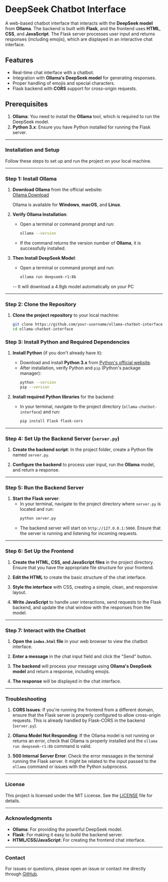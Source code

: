 # DeepSeek Chatbot Interface

A web-based chatbot interface that interacts with the **DeepSeek model** from **Ollama**. The backend is built with **Flask**, and the frontend uses **HTML**, **CSS**, and **JavaScript**. The Flask server processes user input and returns responses (including emojis), which are displayed in an interactive chat interface.

## Features

- Real-time chat interface with a chatbot.
- Integration with **Ollama's DeepSeek model** for generating responses.
- Proper handling of emojis and special characters.
- Flask backend with **CORS** support for cross-origin requests.

## Prerequisites

1. **Ollama**: You need to install the **Ollama** tool, which is required to run the DeepSeek model.
2. **Python 3.x**: Ensure you have Python installed for running the Flask server.

---

### Installation and Setup

Follow these steps to set up and run the project on your local machine.

---

### Step 1: Install **Ollama**

1. **Download Ollama** from the official website:  
   [Ollama Download](https://ollama.com/)
   
   Ollama is available for **Windows**, **macOS**, and **Linux**.


2. **Verify Ollama Installation**:
   - Open a terminal or command prompt and run:
     ```bash
     ollama --version
     ```
   - If the command returns the version number of **Ollama**, it is successfully installed.

3. **Then Install DeepSeek Model**:
   - Open a terminal or command prompt and run:
        ```bash
     ollama run deepseek-r1:8b
     ```
    -- It will download a 4.9gb model automatically on your PC


---

### Step 2: Clone the Repository

1. **Clone the project repository** to your local machine:
   ```bash
   git clone https://github.com/your-username/ollama-chatbot-interface.git
   cd ollama-chatbot-interface

### Step 3: Install Python and Required Dependencies

1. **Install Python** (if you don't already have it):
   - Download and install **Python 3.x** from [Python's official website](https://www.python.org/downloads/).
   - After installation, verify Python and `pip` (Python's package manager):
     ```bash
     python --version
     pip --version
     ```

2. **Install required Python libraries** for the backend:
   - In your terminal, navigate to the project directory (`ollama-chatbot-interface`) and run:
     ```bash
     pip install Flask flask-cors
     ```

---

### Step 4: Set Up the Backend Server (`server.py`)

1. **Create the backend script**: In the project folder, create a Python file named `server.py`.

2. **Configure the backend** to process user input, run the **Ollama** model, and return a response.

---

### Step 5: Run the Backend Server

1. **Start the Flask server**:
   - In your terminal, navigate to the project directory where `server.py` is located and run:
     ```bash
     python server.py
     ```
   - The backend server will start on `http://127.0.0.1:5000`. Ensure that the server is running and listening for incoming requests.

---

### Step 6: Set Up the Frontend

1. **Create the HTML, CSS, and JavaScript files** in the project directory. Ensure that you have the appropriate file structure for your frontend.

2. **Edit the HTML** to create the basic structure of the chat interface.

3. **Style the interface** with CSS, creating a simple, clean, and responsive layout.

4. **Write JavaScript** to handle user interactions, send requests to the Flask backend, and update the chat window with the responses from the model.

---

### Step 7: Interact with the Chatbot

1. **Open the `index.html` file** in your web browser to view the chatbot interface.

2. **Enter a message** in the chat input field and click the "Send" button.

3. **The backend** will process your message using **Ollama's DeepSeek model** and return a response, including emojis.

4. **The response** will be displayed in the chat interface.

---

### Troubleshooting

1. **CORS Issues**: If you're running the frontend from a different domain, ensure that the Flask server is properly configured to allow cross-origin requests. This is already handled by Flask-CORS in the backend (`server.py`).

2. **Ollama Model Not Responding**: If the Ollama model is not running or returns an error, check that Ollama is properly installed and the `ollama run deepseek-r1:8b` command is valid.

3. **500 Internal Server Error**: Check the error messages in the terminal running the Flask server. It might be related to the input passed to the `ollama` command or issues with the Python subprocess.

---

### License

This project is licensed under the MIT License. See the [LICENSE](LICENSE) file for details.

---

### Acknowledgments

- **Ollama**: For providing the powerful DeepSeek model.
- **Flask**: For making it easy to build the backend server.
- **HTML/CSS/JavaScript**: For creating the frontend chat interface.

---

### Contact

For issues or questions, please open an issue or contact me directly through [GitHub](https://github.com/Rishiraj8).
